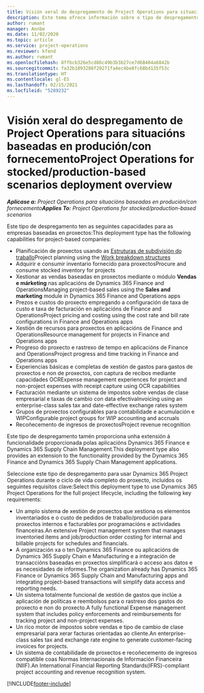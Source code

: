 ```yaml
---
title: Visión xeral do despregamento de Project Operations para situacións baseadas en produción/con fornecemento
description: Este tema ofrece información sobre o tipo de despregamento, Project Operations para situacións baseadas en produción/con fornecemento.
author: rumant
manager: Annbe
ms.date: 11/02/2020
ms.topic: article
ms.service: project-operations
ms.reviewer: kfend
ms.author: rumant
ms.openlocfilehash: 8ffbcb326e5cd86c49b3b3b27ce7d68404a6842b
ms.sourcegitcommit: fa32b1893286f20271fa4ec4be8fc68bd135f53c
ms.translationtype: HT
ms.contentlocale: gl-ES
ms.lasthandoff: 02/15/2021
ms.locfileid: "5289232"
---
```

# <a name="project-operations-for-stockedproduction-based-scenarios-deployment-overview"></a><span data-ttu-id="a259c-103">Visión xeral do despregamento de Project Operations para situacións baseadas en produción/con fornecemento</span><span class="sxs-lookup"><span data-stu-id="a259c-103">Project Operations for stocked/production-based scenarios deployment overview</span></span>

<span data-ttu-id="a259c-104">_**Aplícase a:** Project Operations para situacións baseadas en produción/con fornecemento_</span><span class="sxs-lookup"><span data-stu-id="a259c-104">_**Applies To:** Project Operations for stocked/production-based scenarios_</span></span>


<span data-ttu-id="a259c-105">Este tipo de despregamento ten as seguintes capacidades para as empresas baseadas en proxectos:</span><span class="sxs-lookup"><span data-stu-id="a259c-105">This deployment type has the following capabilities for project-based companies:</span></span>

- <span data-ttu-id="a259c-106">Planificación de proxectos usando as [Estruturas de subdivisión do traballo](work-breakdown-structures.md)</span><span class="sxs-lookup"><span data-stu-id="a259c-106">Project planning using the [Work breakdown structures](work-breakdown-structures.md)</span></span>
- <span data-ttu-id="a259c-107">Adquirir e consumir inventario fornecido para proxectos</span><span class="sxs-lookup"><span data-stu-id="a259c-107">Procure and consume stocked inventory for projects</span></span>
- <span data-ttu-id="a259c-108">Xestionar as vendas baseadas en proxectos mediante o módulo **Vendas e márketing** nas aplicacións de Dynamics 365 Finance and Operations</span><span class="sxs-lookup"><span data-stu-id="a259c-108">Managing project-based sales using the **Sales and marketing** module in Dynamics 365 Finance and Operations apps</span></span>
- <span data-ttu-id="a259c-109">Prezos e custos do proxecto empregando a configuración de taxa de custo e taxa de facturación en aplicacións de Finance and Operations</span><span class="sxs-lookup"><span data-stu-id="a259c-109">Project pricing and costing using the cost rate and bill rate configurations in Finance and Operations apps</span></span>
- <span data-ttu-id="a259c-110">Xestión de recursos para proxectos en aplicacións de Finance and Operations</span><span class="sxs-lookup"><span data-stu-id="a259c-110">Resource management for projects in Finance and Operations apps</span></span>
- <span data-ttu-id="a259c-111">Progreso do proxecto e rastrexo de tempo en aplicacións de Finance and Operations</span><span class="sxs-lookup"><span data-stu-id="a259c-111">Project progress and time tracking in Finance and Operations apps</span></span>
- <span data-ttu-id="a259c-112">Experiencias básicas e completas de xestión de gastos para gastos de proxectos e non de proxectos, con captura de recibos mediante capacidades OCR</span><span class="sxs-lookup"><span data-stu-id="a259c-112">Expense management experiences for project and non-project expenses with receipt capture using OCR capabilities</span></span>
- <span data-ttu-id="a259c-113">Facturación mediante un sistema de impostos sobre vendas de clase empresarial e taxas de cambio con data efectiva</span><span class="sxs-lookup"><span data-stu-id="a259c-113">Invoicing using an enterprise-class sales tax and date-effective exchange rates system</span></span>
- <span data-ttu-id="a259c-114">Grupos de proxectos configurables para contabilidade e acumulación e WIP</span><span class="sxs-lookup"><span data-stu-id="a259c-114">Configurable project groups for WIP accounting and accruals</span></span>
- <span data-ttu-id="a259c-115">Recoñecemento de ingresos de proxectos</span><span class="sxs-lookup"><span data-stu-id="a259c-115">Project revenue recognition</span></span>

<span data-ttu-id="a259c-116">Este tipo de despregamento tamén proporciona unha extensión á funcionalidade proporcionada polas aplicacións Dynamics 365 Finance e Dynamics 365 Supply Chain Management.</span><span class="sxs-lookup"><span data-stu-id="a259c-116">This deployment type also provides an extension to the functionality provided by the Dynamics 365 Finance and Dynamics 365 Supply Chain Management applications.</span></span>

<span data-ttu-id="a259c-117">Seleccione este tipo de despregamento para usar Dynamics 365 Project Operations durante o ciclo de vida completo do proxecto, incluídos os seguintes requisitos clave:</span><span class="sxs-lookup"><span data-stu-id="a259c-117">Select this deployment type to use Dynamics 365 Project Operations for the full project lifecycle, including the following key requirements:</span></span>

- <span data-ttu-id="a259c-118">Un amplo sistema de xestión de proxectos que xestiona os elementos inventariados e o custo de pedidos de traballo/produción para proxectos internos e facturables por programacións e actividades financeiras.</span><span class="sxs-lookup"><span data-stu-id="a259c-118">An extensive Project management system that manages inventoried items and job/production order costing for internal and billable projects for schedules and financials.</span></span>
- <span data-ttu-id="a259c-119">A organización xa o ten Dynamics 365 Finance ou aplicacións de Dynamics 365 Supply Chain e Manufacturing e a integración de transaccións baseadas en proxectos simplificará o acceso aos datos e as necesidades de informes.</span><span class="sxs-lookup"><span data-stu-id="a259c-119">The organization already has Dynamics 365 Finance or Dynamics 365 Supply Chain and Manufacturing apps and integrating project-based transactions will simplify data access and reporting needs.</span></span>
- <span data-ttu-id="a259c-120">Un sistema totalmente funcional de xestión de gastos que inclúe a aplicación de políticas e reembolsos para o rastrexo dos gastos do proxecto e non do proxecto.</span><span class="sxs-lookup"><span data-stu-id="a259c-120">A fully functional Expense management system that includes policy enforcements and reimbursements for tracking project and non-project expenses.</span></span>
- <span data-ttu-id="a259c-121">Un rico motor de impostos sobre vendas e tipo de cambio de clase empresarial para xerar facturas orientadas ao cliente.</span><span class="sxs-lookup"><span data-stu-id="a259c-121">An enterprise-class sales tax and exchange rate engine to generate customer-facing invoices for projects.</span></span>
- <span data-ttu-id="a259c-122">Un sistema de contabilidade de proxectos e recoñecemento de ingresos compatible coas Normas Internacionais de Información Financeira (NIIF).</span><span class="sxs-lookup"><span data-stu-id="a259c-122">An International Financial Reporting Standards(IFRS)-compliant project accounting and revenue recognition system.</span></span>



[!INCLUDE[footer-include](../includes/footer-banner.md)]